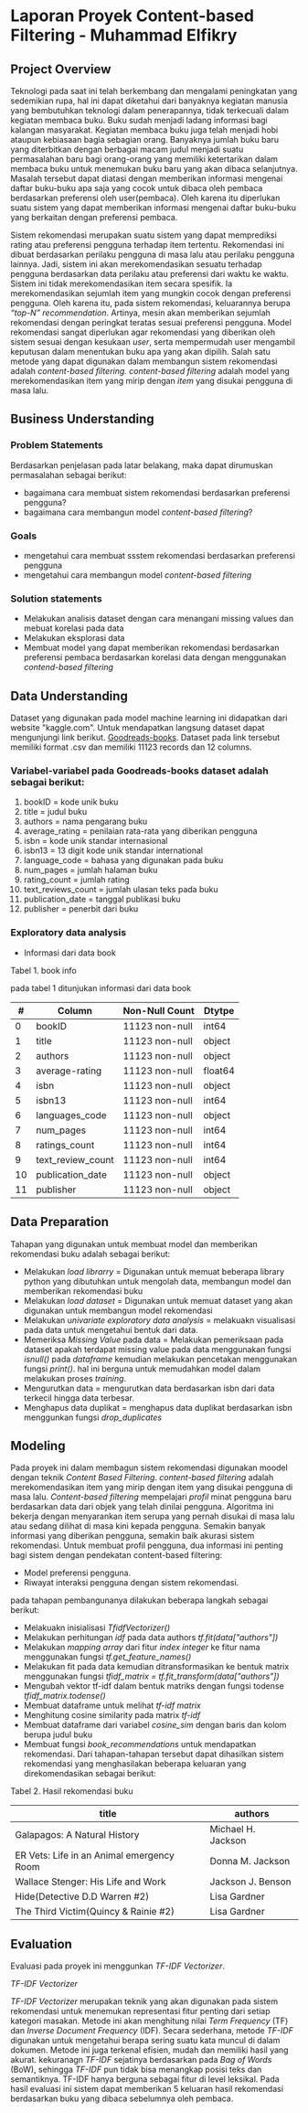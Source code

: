 # Laporan Proyek Content-based Filtering - Muhammad Elfikry

## Project Overview

Teknologi pada saat ini telah berkembang dan mengalami peningkatan yang sedemikian rupa, hal ini dapat diketahui dari banyaknya kegiatan manusia yang bembutuhkan teknologi dalam penerapannya, tidak terkecuali dalam kegiatan membaca buku. Buku sudah menjadi ladang informasi bagi kalangan masyarakat. Kegiatan membaca buku juga telah menjadi hobi ataupun kebiasaan bagia sebagian orang. Banyaknya jumlah buku baru yang diterbitkan dengan berbagai macam judul menjadi suatu permasalahan baru bagi orang-orang yang memiliki ketertarikan dalam membaca buku untuk menemukan buku baru yang akan dibaca selanjutnya. Masalah tersebut dapat diatasi dengan memberikan informasi mengenai daftar buku-buku apa saja yang cocok untuk dibaca oleh pembaca berdasarkan preferensi oleh user(pembaca). Oleh karena itu diperlukan suatu sistem yang dapat memberikan informasi mengenai daftar buku-buku yang berkaitan dengan preferensi pembaca.

Sistem rekomendasi merupakan suatu sistem yang dapat memprediksi rating atau preferensi pengguna terhadap item tertentu. Rekomendasi ini dibuat berdasarkan perilaku pengguna di masa lalu atau perilaku pengguna lainnya. Jadi, sistem ini akan merekomendasikan sesuatu terhadap pengguna berdasarkan data perilaku atau preferensi dari waktu ke waktu. Sistem ini tidak merekomendasikan item secara spesifik. Ia merekomendasikan sejumlah item yang mungkin cocok dengan preferensi pengguna. Oleh karena itu, pada sistem rekomendasi, keluarannya berupa *“top-N” recommendation*. Artinya, mesin akan memberikan sejumlah rekomendasi dengan peringkat teratas sesuai preferensi pengguna. Model rekomendasi sangat diperlukan agar rekomendasi yang diberikan oleh sistem sesuai dengan kesukaan *user*, serta mempermudah user mengambil keputusan dalam menentukan buku apa yang akan dipilih. Salah satu metode yang dapat digunakan dalam membangun sistem rekomendasi adalah *content-based filtering. content-based filtering* adalah model yang merekomendasikan item yang mirip dengan *item* yang disukai pengguna di masa lalu.

## Business Understanding
### Problem Statements
Berdasarkan penjelasan pada latar belakang, maka dapat dirumuskan permasalahan sebagai berikut:
- bagaimana cara membuat sistem rekomendasi berdasarkan preferensi pengguna?
- bagaimana cara membangun model *content-based filtering*?

### Goals
- mengetahui cara membuat ssstem rekomendasi berdasarkan preferensi pengguna
- mengetahui cara membangun model *content-based filtering*

### Solution statements
- Melakukan analisis dataset dengan cara menangani missing values dan mebuat korelasi pada data
- Melakukan eksplorasi data
- Membuat model yang dapat memberikan rekomendasi berdasarkan preferensi pembaca berdasarkan korelasi data dengan menggunakan *contend-based filtering*

## Data Understanding
Dataset yang digunakan pada model machine learning ini didapatkan dari website "kaggle.com". Untuk mendapatkan langsung dataset dapat mengunjungi link berikut. [Goodreads-books](https://www.kaggle.com/datasets/jealousleopard/goodreadsbooks). Dataset pada link tersebut memiliki format .csv dan memiliki 11123 records dan 12 columns.
### Variabel-variabel pada Goodreads-books dataset adalah sebagai berikut:
1. bookID = kode unik buku
2. title = judul buku
3. authors = nama pengarang buku
4. average_rating = penilaian rata-rata yang diberikan pengguna
5. isbn = kode unik standar internasional
6. isbn13 = 13 digit kode unik standar international
7. language_code = bahasa yang digunakan pada buku
8. num_pages = jumlah halaman buku
9. rating_count = jumlah rating
10. text_reviews_count = jumlah ulasan teks pada buku
11. publication_date = tanggal publikasi buku
12. publisher = penerbit dari buku
### Exploratory data analysis
- Informasi dari data book

Tabel 1. book info

pada tabel 1 ditunjukan informasi dari data book

| #  | Column            | Non-Null Count | Dtytpe  |
|----|-------------------|----------------|---------|
| 0  | bookID            | 11123 non-null | int64   |
| 1  | title             | 11123 non-null | object  |
| 2  | authors           | 11123 non-null | object  |
| 3  | average-rating    | 11123 non-null | float64 |
| 4  | isbn              | 11123 non-null | object  |
| 5  | isbn13            | 11123 non-null | int64   |
| 6  | languages_code    | 11123 non-null | object  |
| 7  | num_pages         | 11123 non-null | int64   |
| 8  | ratings_count     | 11123 non-null | int64   |
| 9  | text_review_count | 11123 non-null | int64   |
| 10 | publication_date  | 11123 non-null | object  |
| 11 | publisher         | 11123 non-null | object  |



## Data Preparation
Tahapan yang digunakan untuk membuat model dan memberikan rekomendasi buku adalah sebagai berikut:
- Melakukan *load librarry* = Digunakan untuk memuat beberapa library python yang dibutuhkan untuk mengolah data, membangun model dan memberikan rekomendasi buku
- Melakukan *load dataset* = Digunakan untuk memuat dataset yang akan digunakan untuk membangun model rekomendasi
- Melakukan u*nivariate exploratory data analysis* = melakuakn visualisasi pada data untuk mengetahui bentuk dari data.
- Memeriksa *Missing Value* pada data = Melakukan pemeriksaan pada dataset apakah terdapat missing value pada data menggunakan fungsi *isnull()* pada *dataframe* kemudian melakukan pencetakan menggunakan fungsi *print()*. hal ini berguna untuk memudahkan model dalam melakukan proses *training*.
- Mengurutkan data = mengurutkan data berdasarkan isbn dari data terkecil hingga data terbesar.
- Menghapus data duplikat = menghapus data duplikat berdasarkan isbn menggunkan  fungsi *drop_duplicates*

## Modeling
Pada proyek ini dalam membagun sistem rekomendasi digunakan moodel dengan teknik *Content Based Filtering*. *content-based filtering* adalah merekomendasikan item yang mirip dengan item yang disukai pengguna di masa lalu. *Content-based filtering* mempelajari *profil* minat pengguna baru berdasarkan data dari objek yang telah dinilai pengguna. Algoritma ini bekerja dengan menyarankan item serupa yang pernah disukai di masa lalu atau sedang dilihat di masa kini kepada pengguna. Semakin banyak informasi yang diberikan pengguna, semakin baik akurasi sistem rekomendasi. Untuk membuat profil pengguna, dua informasi ini penting bagi sistem dengan pendekatan content-based filtering: 
- Model preferensi pengguna.
- Riwayat interaksi pengguna dengan sistem rekomendasi. 

pada tahapan pembangunanya dilakukan beberapa langkah sebagai berikut: 
- Melakuakn inisialisasi *TfidfVectorizer()*
- Melakukan perhitungan *idf* pada data authors *tf.fit(data["authors"])*
- Melakukan *mapping array* dari fitur *index integer* ke fitur nama menggunakan fungsi *tf.get_feature_names()*
- Melakukan fit pada data kemudian ditransformasikan ke bentuk matrix menggunakan fungsi *tfidf_matrix = tf.fit_transform(data["authors"])* 
- Mengubah vektor tf-idf dalam bentuk matriks dengan fungsi todense *tfidf_matrix.todense()*
- Membuat dataframe untuk melihat *tf-idf matrix*
- Menghitung cosine similarity pada matrix *tf-idf*
- Membuat dataframe dari variabel *cosine_sim* dengan baris dan kolom berupa judul buku
- Membuat fungsi *book_recommendations* untuk mendapatkan rekomendasi.
Dari tahapan-tahapan tersebut dapat dihasilkan sistem rekomendasi yang menghasilakan beberapa keluaran yang direkomendasikan sebagai berikut:

Tabel 2. Hasil rekomendasi buku

| title                                     | authors            |
|-------------------------------------------|--------------------|
| Galapagos: A Natural History              | Michael H. Jackson |
| ER Vets: Life in an Animal emergency Room | Donna M. Jackson   |
| Wallace Stenger: His Life and Work        | Jackson J. Benson  |
| Hide(Detective D.D Warren #2)             | Lisa Gardner       |
| The Third Victim(Quincy & Rainie #2)      | Lisa Gardner       |
 
## Evaluation
Evaluasi pada proyek ini menggunkan *TF-IDF Vectorizer*.

*TF-IDF Vectorizer*

*TF-IDF Vectorizer* merupakan teknik yang akan digunakan pada sistem rekomendasi untuk menemukan representasi fitur penting dari setiap kategori masakan. Metode ini akan menghitung nilai *Term Frequency* (TF) dan *Inverse Document Frequency* (IDF). Secara sederhana, metode *TF-IDF* digunakan untuk mengetahui berapa sering suatu kata muncul di dalam dokumen. Metode ini juga terkenal efisien, mudah dan memiliki hasil yang akurat. kekuranagn *TF-IDF* sejatinya berdasarkan pada *Bag of Words* (BoW), sehingga *TF-IDF* pun tidak bisa menangkap posisi teks dan semantiknya. TF-IDF hanya berguna sebagai fitur di level leksikal. Pada hasil evaluasi ini sistem dapat memberikan 5 keluaran hasil rekomendasi berdasarkan buku yang dibaca sebelumnya oleh pembaca.
